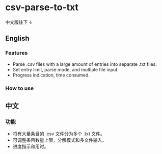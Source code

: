 # csv-parse-to-txt
中文版往下 ↓  
## English
### Features
- Parse .csv files with a large amount of entries into separate .txt files.
- Set entry limit, parse mode, and multiple file input.
- Progress indication, time consumed.
### How to use


## 中文
### 功能
- 将有大量条目的 .csv 文件分为多个 .txt 文件。
- 可调整条目数量上限，分解模式和多文件输入。
- 进度指示和用时。
